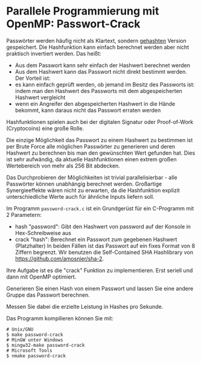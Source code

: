 # Parallele Programmierung mit OpenMP: Passwort-Crack

Passwörter werden häufig nicht als Klartext, sondern [gehashten](https://en.wikipedia.org/wiki/Cryptographic_hash_function) Version gespeichert. Die Hashfunktion kann einfach berechnet werden aber nicht praktisch invertiert werden. Das heißt:
- Aus dem Passwort kann sehr einfach der Hashwert berechnet werden
- Aus dem Hashwert kann das Passwort nicht direkt bestimmt werden.
Der Vorteil ist:
- es kann einfach geprüft werden, ob jemand im Besitz des Passworts ist: indem man den Hashwert des Passworts mit dem abgespeicherten Hashwert vergleicht
- wenn ein Angreifer den abgespeicherten Hashwert in die Hände bekommt, kann daraus nicht das Passwort erraten werden

Hashfunktionen spielen auch bei der digitalen Signatur oder Proof-of-Work (Cryptocoins) eine große Rolle.

Die einzige Möglichkeit das Passwort zu einem Hashwert zu bestimmen ist per Brute Force alle möglichen Passwörter zu generieren und deren Hashwert zu berechnen bis man den gewünschten Wert gefunden hat. Dies ist sehr aufwändig, da aktuelle Hashfunktionen einen extrem großen Wertebereich von mehr als 256 Bit abdecken.

Das Durchprobieren der Möglichkeiten ist trivial parallelisierbar - alle Passwörter können unabhängig berechnet werden. Großartige Synergieeffekte wären nicht zu erwarten, da die Hashfunktion explizit unterschiedliche Werte auch für ähnliche Inputs liefern soll.

Im Programm `password-crack.c` ist ein Grundgerüst für ein C-Programm mit 2 Parametern:
- hash "password": Gibt den Hashwert von password auf der Konsole in Hex-Schreibweise aus
- crack "hash": Berechnet ein Passwort zum gegebenen Hashwert (Platzhalter)
In beiden Fällen ist das Passwort auf ein fixes Format von 8 Ziffern begrenzt. 
Wir benutzen die Self-Contained SHA Hashlibrary von  https://github.com/amosnier/sha-2.

Ihre Aufgabe ist es die "crack" Funktion zu implementieren. Erst seriell und dann mit OpenMP optimiert.

Generieren Sie einen Hash von einem Passwort und lassen Sie eine andere Gruppe das Passwort berechnen.

Messen Sie dabei die erzielte Leistung in Hashes pro Sekunde. 

Das Programm kompilieren können Sie mit:
```
# Unix/GNU
$ make password-crack
# MinGW unter Windows
$ mingw32-make password-crack
# Microsoft Tools
$ nmake password-crack
```
